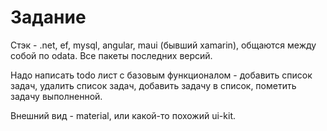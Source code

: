 # Задание
Стэк - .net, ef, mysql, angular, maui (бывший xamarin), общаются между собой по odata. Все пакеты последних версий.

Надо написать todo лист с базовым функционалом - добавить список задач, удалить список задач, добавить задачу в список, пометить задачу выполненной. 

Внешний вид - material, или какой-то похожий ui-kit.